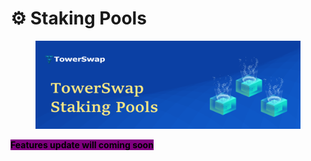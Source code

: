 # ⚙ Staking Pools

<figure><img src="../../.gitbook/assets/head5.png" alt=""><figcaption></figcaption></figure>

<mark style="background-color:purple;">**Features update will coming soon**</mark>

